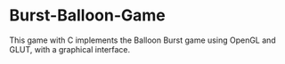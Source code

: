 # Burst-Balloon-Game
This game with C implements the Balloon Burst game using OpenGL and GLUT, with a graphical interface. 

